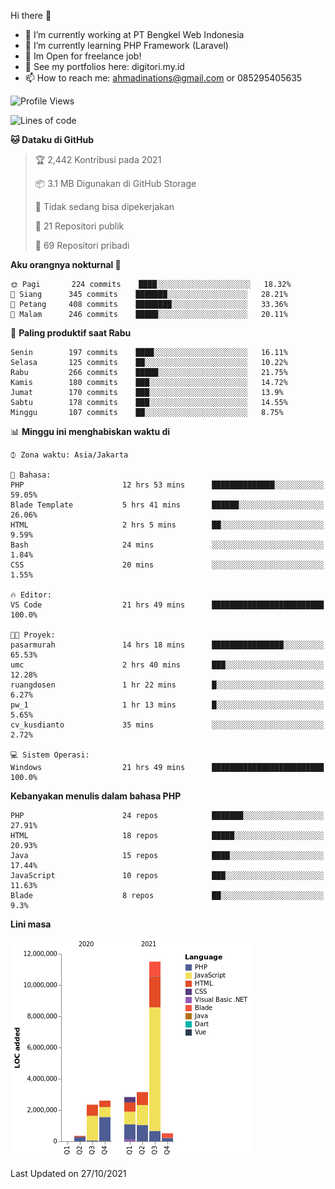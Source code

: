 Hi there 👋

- 🔭 I’m currently working at PT Bengkel Web Indonesia
- 🌱 I’m currently learning PHP Framework (Laravel)
- 📂 Im Open for freelance job!
- 🧷 See my portfolios here: digitori.my.id
- 📫 How to reach me: ahmadinations@gmail.com or 085295405635


<!--START_SECTION:waka-->
![Profile Views](http://img.shields.io/badge/Profil%20dilihat-4-blue)

![Lines of code](https://img.shields.io/badge/Sejak%20Hello%20World%20aku%20telah%20menulis-23.3%20million%20baris%20kode-blue)

**🐱 Dataku di GitHub** 

> 🏆 2,442 Kontribusi pada 2021
 > 
> 📦 3.1 MB Digunakan di GitHub Storage 
 > 
> 🚫 Tidak sedang bisa dipekerjakan
 > 
> 📜 21 Repositori publik 
 > 
> 🔑 69 Repositori pribadi  
 > 
**Aku orangnya nokturnal 🦉** 

```text
🌞 Pagi       224 commits    ████░░░░░░░░░░░░░░░░░░░░░   18.32% 
🌆 Siang      345 commits    ███████░░░░░░░░░░░░░░░░░░   28.21% 
🌃 Petang     408 commits    ████████░░░░░░░░░░░░░░░░░   33.36% 
🌙 Malam      246 commits    █████░░░░░░░░░░░░░░░░░░░░   20.11%

```
📅 **Paling produktif saat Rabu** 

```text
Senin        197 commits    ████░░░░░░░░░░░░░░░░░░░░░   16.11% 
Selasa       125 commits    ██░░░░░░░░░░░░░░░░░░░░░░░   10.22% 
Rabu         266 commits    █████░░░░░░░░░░░░░░░░░░░░   21.75% 
Kamis        180 commits    ███░░░░░░░░░░░░░░░░░░░░░░   14.72% 
Jumat        170 commits    ███░░░░░░░░░░░░░░░░░░░░░░   13.9% 
Sabtu        178 commits    ███░░░░░░░░░░░░░░░░░░░░░░   14.55% 
Minggu       107 commits    ██░░░░░░░░░░░░░░░░░░░░░░░   8.75%

```


📊 **Minggu ini menghabiskan waktu di** 

```text
⌚︎ Zona waktu: Asia/Jakarta

💬 Bahasa: 
PHP                      12 hrs 53 mins      ██████████████░░░░░░░░░░░   59.05% 
Blade Template           5 hrs 41 mins       ██████░░░░░░░░░░░░░░░░░░░   26.06% 
HTML                     2 hrs 5 mins        ██░░░░░░░░░░░░░░░░░░░░░░░   9.59% 
Bash                     24 mins             ░░░░░░░░░░░░░░░░░░░░░░░░░   1.84% 
CSS                      20 mins             ░░░░░░░░░░░░░░░░░░░░░░░░░   1.55%

🔥 Editor: 
VS Code                  21 hrs 49 mins      █████████████████████████   100.0%

🐱‍💻 Proyek: 
pasarmurah               14 hrs 18 mins      ████████████████░░░░░░░░░   65.53% 
umc                      2 hrs 40 mins       ███░░░░░░░░░░░░░░░░░░░░░░   12.28% 
ruangdosen               1 hr 22 mins        █░░░░░░░░░░░░░░░░░░░░░░░░   6.27% 
pw_1                     1 hr 13 mins        █░░░░░░░░░░░░░░░░░░░░░░░░   5.65% 
cv_kusdianto             35 mins             ░░░░░░░░░░░░░░░░░░░░░░░░░   2.72%

💻 Sistem Operasi: 
Windows                  21 hrs 49 mins      █████████████████████████   100.0%

```

**Kebanyakan menulis dalam bahasa PHP** 

```text
PHP                      24 repos            ███████░░░░░░░░░░░░░░░░░░   27.91% 
HTML                     18 repos            █████░░░░░░░░░░░░░░░░░░░░   20.93% 
Java                     15 repos            ████░░░░░░░░░░░░░░░░░░░░░   17.44% 
JavaScript               10 repos            ███░░░░░░░░░░░░░░░░░░░░░░   11.63% 
Blade                    8 repos             ██░░░░░░░░░░░░░░░░░░░░░░░   9.3%

```


**Lini masa**

![Chart not found](https://raw.githubusercontent.com/MuhamadAhmadin/MuhamadAhmadin/master/charts/bar_graph.png) 


 Last Updated on 27/10/2021
<!--END_SECTION:waka-->
